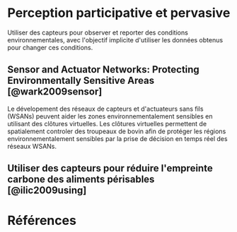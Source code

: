 # Perception participative et pervasive

Utiliser des capteurs pour observer et reporter des conditions environnementales, avec l'objectif implicite d'utiliser les données obtenus pour changer ces conditions.

## Sensor and Actuator Networks: Protecting Environmentally Sensitive Areas [@wark2009sensor]

Le dévelopement des réseaux de capteurs et d'actuateurs sans fils (WSANs) peuvent aider les zones environnementalement sensibles en utilisant des clôtures virtuelles.
Les clôtures virtuelles permettent de spatialement controler des troupeaux de bovin afin de protéger les régions environnementalement sensibles par la prise de décision en temps réel des réseaux WSANs.

## Utiliser des capteurs pour réduire l'empreinte carbone des aliments périsables [@ilic2009using]

# Références